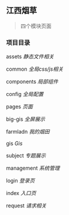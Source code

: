## 江西烟草

> 四个模块页面

### 项目目录
assets       *静态文件相关*

common       *全局css/js相关*

components   *局部组件*

config       *全局配置*

pages        *页面*

  big-gis    *全屏展示*

  farmladn   *我的烟田*

  gis        *Gis*

  subject    *专题展示*

  management *系统管理*

  login      *登录页*

  index      *入口页*
  
request      *请求相关*